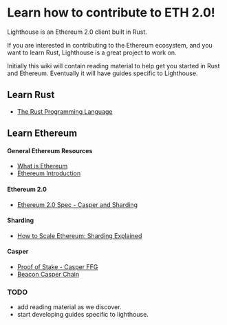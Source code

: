 # Learn how to contribute to ETH 2.0!

Lighthouse is an Ethereum 2.0 client built in Rust.

If you are interested in contributing to the Ethereum ecosystem, and you want to learn Rust, Lighthouse is a great project to work on.

Initially this wiki will contain reading material to help get you started in Rust and Ethereum. Eventually it will have guides specific to Lighthouse.

## Learn Rust

* [The Rust Programming Language](https://doc.rust-lang.org/book/2018-edition/index.html)

## Learn Ethereum

#### General Ethereum Resources
* [What is Ethereum](http://ethdocs.org/en/latest/introduction/what-is-ethereum.html)
* [Ethereum Introduction](https://github.com/ethereum/wiki/wiki/Ethereum-introduction)

#### Ethereum 2.0
* [Ethereum 2.0 Spec - Casper and Sharding](https://github.com/ethereum/eth2.0-specs/blob/master/specs/beacon-chain.md)

#### Sharding

* [How to Scale Ethereum: Sharding Explained](https://medium.com/prysmatic-labs/how-to-scale-ethereum-sharding-explained-ba2e283b7fce)

#### Casper

* [Proof of Stake - Casper FFG](https://www.youtube.com/watch?v=uQ3IqLDf-oo)
* [Beacon Casper Chain](https://www.youtube.com/watch?v=GAywmwGToUI)

### TODO
- add reading material as we discover.
- start developing guides specific to lighthouse.
